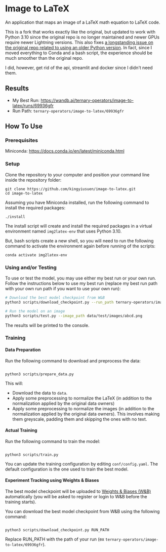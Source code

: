 # Image to LaTeX

An application that maps an image of a LaTeX math equation to LaTeX code.

This is a fork that works exactly like the original, but updated to work with Python 3.10 since the original repo is no longer maintained and newer GPUs require newer Lightning versions. This also fixes [a longstanding issue on the original repo related to using an older Python version](https://github.com/kingyiusuen/image-to-latex/issues/20). In fact, since I moved everything to Conda and a bash script, the experience should be much smoother than the original repo.

I did, however, get rid of the api, streamlit and docker since I didn't need them.

## Results

- My Best Run: https://wandb.ai/ternary-operators/image-to-latex/runs/69936gfr
- Run Path: `ternary-operators/image-to-latex/69936gfr`

## How To Use

### Prerequisites

Miniconda: https://docs.conda.io/en/latest/miniconda.html

### Setup

Clone the repository to your computer and position your command line inside the repository folder:

```
git clone https://github.com/kingyiusuen/image-to-latex.git
cd image-to-latex
```

Assuming you have Miniconda installed, run the following command to install the required packages:

```
./install
```

The install script will create and install the required packages in a virtual environment named `img2latex-env` that uses Python 3.10.

But, bash scripts create a new shell, so you will need to run the following command to activate the environment again before running of the scripts:

```
conda activate img2latex-env
```

### Using and/or Testing

To use or test the model, you may use either my best run or your own run. Follow the instructions below to use my best run (replace my best run path with your own run path if you want to use your own run):

```bash
# Download the best model checkpoint from W&B
python3 scripts/download_checkpoint.py --run_path ternary-operators/image-to-latex/69936gfr

# Run the model on an image
python3 scripts/test.py --image_path data/test/images/abcd.png
```

The results will be printed to the console.

### Training

#### Data Preparation

Run the following command to download and preprocess the data:

```

python3 scripts/prepare_data.py

```

This will:

- Download the data to `data`.
- Apply some preprocessing to normalize the LaTeX (in addition to the normalization applied by the original data owners)
- Apply some preprocessing to normalize the images (in addition to the normalization applied by the original data owners). This involves making them greyscale, padding them and skipping the ones with no text.

#### Actual Training

Run the following command to train the model:

```

python3 scripts/train.py

```

You can update the training configuration by editing `conf/config.yaml`. The default configuration is the one used to train the best model.

#### Experiment Tracking using Weights & Biases

The best model checkpoint will be uploaded to [Weights & Biases (W&B)](https://wandb.ai/) automatically (you will be asked to register or login to W&B before the training starts).

You can download the best model checkpoint from W&B using the following command:

```

python3 scripts/download_checkpoint.py RUN_PATH

```

Replace RUN_PATH with the path of your run (ex `ternary-operators/image-to-latex/69936gfr`).
